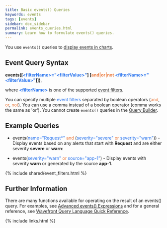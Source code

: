 ```yaml
---
title: Basic events() Queries
keywords: events
tags: [events]
sidebar: doc_sidebar
permalink: events_queries.html
summary: Learn how to formulate events() queries.
---
```

You use `events()` queries to [display events in charts](charts_events_displaying).

## Event Query Syntax
 
<strong>events(\[<span style="color: #2873ee;">\<filterName\>="\<filterValue\>"</span>\] \[<span style="color: #eb7a3d;">and\|or\|not</span> <span style="color: #2873ee;">\<filterName\>="\<filterValue\>"</span>\]])</strong>, 

where <strong><span style="color: #2873ee;">\<filterName\></span></strong> is one of the supported [event filters](#filters). 

You can specify multiple <span style="color: #2873ee;">event filters</span> separated by boolean operators (<span style="color: #eb7a3d;">and</span>, <span style="color: #eb7a3d;">or</span>, <span style="color: #eb7a3d;">not</span>). You can use a comma instead of a boolean operator (comma works the same as 'or'). You cannot create `events()` queries in the [Query Builder](query_language_query_builder).
 
## Example Queries
 
- events(<span style="color: #2873ee;">name="Request\*"</span> <span style="color: #eb7a3d;">and</span> (<span style="color: #2873ee;">severity="severe"</span> <span style="color: #eb7a3d;">or</span> <span style="color: #2873ee;">severity="warn"</span>)) - Display events based on any alerts that start with **Request** and are either severity **severe** or **warn**:

- events(<span style="color: #2873ee;">severity="warn"</span> <span style="color: #eb7a3d;">or</span> <span style="color: #2873ee;">source="app-1"</span>) - Display events with severity **warn** or generated by the source **app-1**.

<a name="filters"></a>

{% include shared/event_filters.html %}
 
## Further Information
There are many functions available for operating on the result of an events() query. For examples, see [Advanced events() Expressions](events_queries_advanced) and for a general reference, see [Wavefront Query Language Quick Reference](query_language_reference#event-functions).

{% include links.html %}
